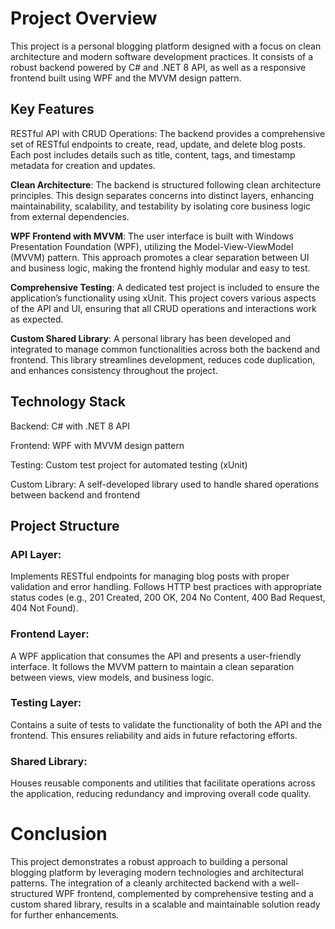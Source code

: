 # Project Overview
This project is a personal blogging platform designed with a focus on clean architecture and modern software development practices. 
It consists of a robust backend powered by C# and .NET 8 API, as well as a responsive frontend built using WPF and the MVVM design pattern.

## Key Features
RESTful API with CRUD Operations:
The backend provides a comprehensive set of RESTful endpoints to create, read, update, and delete blog posts. 
Each post includes details such as title, content, tags, and timestamp metadata for creation and updates.

**Clean Architecture**:
The backend is structured following clean architecture principles. 
This design separates concerns into distinct layers, enhancing maintainability, scalability, and testability by isolating core business logic from external dependencies.

**WPF Frontend with MVVM**:
The user interface is built with Windows Presentation Foundation (WPF), utilizing the Model-View-ViewModel (MVVM) pattern. 
This approach promotes a clear separation between UI and business logic, making the frontend highly modular and easy to test.

**Comprehensive Testing**:
A dedicated test project is included to ensure the application’s functionality using xUnit. 
This project covers various aspects of the API and UI, ensuring that all CRUD operations and interactions work as expected.

**Custom Shared Library**:
A personal library has been developed and integrated to manage common functionalities across both the backend and frontend. 
This library streamlines development, reduces code duplication, and enhances consistency throughout the project.

## Technology Stack
Backend: C# with .NET 8 API

Frontend: WPF with MVVM design pattern

Testing: Custom test project for automated testing (xUnit)

Custom Library: A self-developed library used to handle shared operations between backend and frontend

## Project Structure
### API Layer:
Implements RESTful endpoints for managing blog posts with proper validation and error handling. 
Follows HTTP best practices with appropriate status codes (e.g., 201 Created, 200 OK, 204 No Content, 400 Bad Request, 404 Not Found).

### Frontend Layer:
A WPF application that consumes the API and presents a user-friendly interface. 
It follows the MVVM pattern to maintain a clean separation between views, view models, and business logic.

### Testing Layer:
Contains a suite of tests to validate the functionality of both the API and the frontend.
This ensures reliability and aids in future refactoring efforts.

### Shared Library:
Houses reusable components and utilities that facilitate operations across the application, reducing redundancy and improving overall code quality.

# Conclusion
This project demonstrates a robust approach to building a personal blogging platform by leveraging modern technologies and architectural patterns. 
The integration of a cleanly architected backend with a well-structured WPF frontend, complemented by comprehensive testing and a custom shared library, 
results in a scalable and maintainable solution ready for further enhancements.
